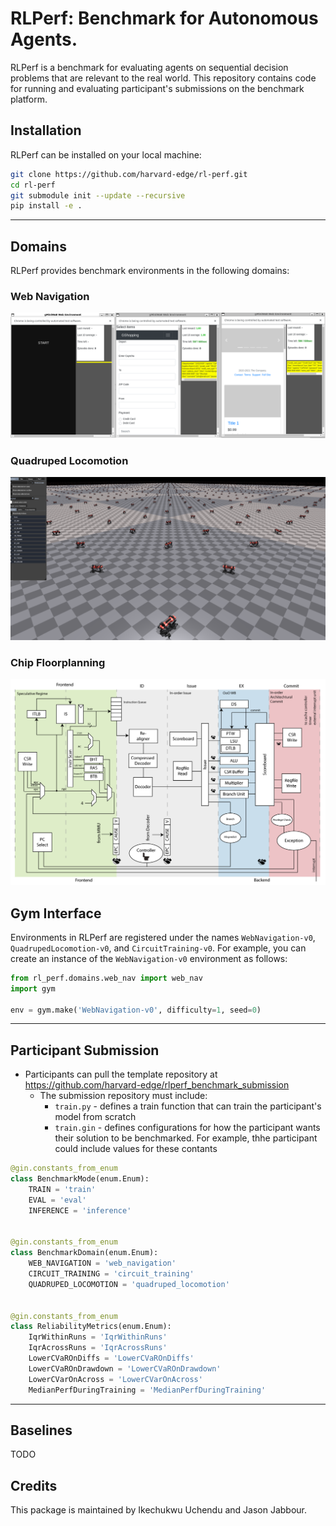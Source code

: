 # RLPerf: Benchmark for Autonomous Agents.

RLPerf is a benchmark for evaluating agents on sequential decision problems that are relevant to the real world. This
repository contains code for running and evaluating participant's submissions on the benchmark platform.

## Installation

RLPerf can be installed on your local machine:

```bash
git clone https://github.com/harvard-edge/rl-perf.git
cd rl-perf
git submodule init --update --recursive
pip install -e .
```

---

## Domains

RLPerf provides benchmark environments in the following domains:

### Web Navigation

![Three web navigation environments](media/gminiwob_scene.png)

### Quadruped Locomotion

![Simulated quadrupeds](media/locomotion_scene.png)

### Chip Floorplanning

![Chip floorplanning environment](media/ariane_scene.png)

## Gym Interface

Environments in RLPerf are registered under the names `WebNavigation-v0`, `QuadrupedLocomotion-v0`,
and `CircuitTraining-v0`. For example, you can create an instance of the `WebNavigation-v0` environment as follows:

```python
from rl_perf.domains.web_nav import web_nav
import gym

env = gym.make('WebNavigation-v0', difficulty=1, seed=0)
```

---

## Participant Submission

- Participants can pull the template repository at https://github.com/harvard-edge/rlperf_benchmark_submission
    - The submission repository must include:
        - `train.py` - defines a train function that can train the participant's model from scratch
        - `train.gin` - defines configurations for how the participant wants their solution to be benchmarked. For
          example, thhe participant could include values for these contants

```python
@gin.constants_from_enum
class BenchmarkMode(enum.Enum):
    TRAIN = 'train'
    EVAL = 'eval'
    INFERENCE = 'inference'


@gin.constants_from_enum
class BenchmarkDomain(enum.Enum):
    WEB_NAVIGATION = 'web_navigation'
    CIRCUIT_TRAINING = 'circuit_training'
    QUADRUPED_LOCOMOTION = 'quadruped_locomotion'


@gin.constants_from_enum
class ReliabilityMetrics(enum.Enum):
    IqrWithinRuns = 'IqrWithinRuns'
    IqrAcrossRuns = 'IqrAcrossRuns'
    LowerCVaROnDiffs = 'LowerCVaROnDiffs'
    LowerCVaROnDrawdown = 'LowerCVaROnDrawdown'
    LowerCVarOnAcross = 'LowerCVarOnAcross'
    MedianPerfDuringTraining = 'MedianPerfDuringTraining'

```

---

## Baselines

TODO

## Credits

This package is maintained by Ikechukwu Uchendu and Jason Jabbour.